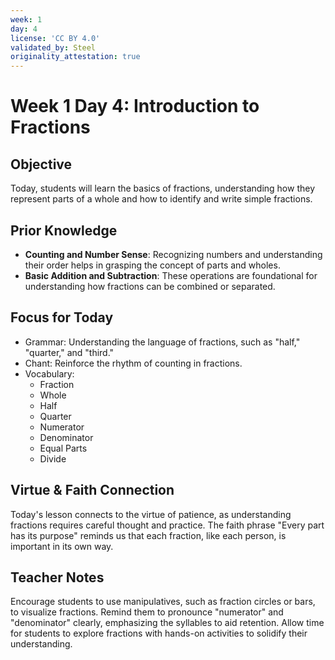```yaml
---
week: 1
day: 4
license: 'CC BY 4.0'
validated_by: Steel
originality_attestation: true
---
```


# Week 1 Day 4: Introduction to Fractions

## Objective
Today, students will learn the basics of fractions, understanding how they represent parts of a whole and how to identify and write simple fractions.

## Prior Knowledge
- **Counting and Number Sense**: Recognizing numbers and understanding their order helps in grasping the concept of parts and wholes.
- **Basic Addition and Subtraction**: These operations are foundational for understanding how fractions can be combined or separated.

## Focus for Today
- Grammar: Understanding the language of fractions, such as "half," "quarter," and "third."
- Chant: Reinforce the rhythm of counting in fractions.
- Vocabulary: 
  - Fraction
  - Whole
  - Half
  - Quarter
  - Numerator
  - Denominator
  - Equal Parts
  - Divide

## Virtue & Faith Connection
Today's lesson connects to the virtue of patience, as understanding fractions requires careful thought and practice. The faith phrase "Every part has its purpose" reminds us that each fraction, like each person, is important in its own way.

## Teacher Notes
Encourage students to use manipulatives, such as fraction circles or bars, to visualize fractions. Remind them to pronounce "numerator" and "denominator" clearly, emphasizing the syllables to aid retention. Allow time for students to explore fractions with hands-on activities to solidify their understanding.